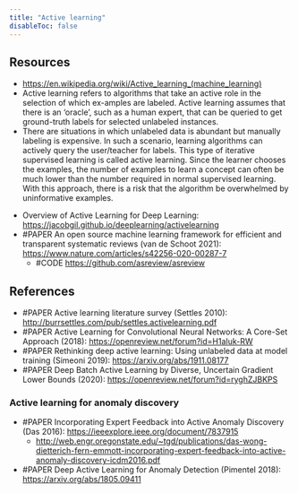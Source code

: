 ```yaml
---
title: "Active learning"
disableToc: false 
---
```


## Resources
* https://en.wikipedia.org/wiki/Active_learning_(machine_learning)
* Active learning refers to algorithms that take an active role in the selection of which ex-amples are labeled. Active learning assumes that there is an ‘oracle’, such as a human expert, that can be queried to get ground-truth labels for selected unlabeled instances. 
* There are situations in which unlabeled data is abundant but manually labeling is expensive. In such a scenario, learning algorithms can actively query the user/teacher for labels. This type of iterative supervised learning is called active learning. Since the learner chooses the examples, the number of examples to learn a concept can often be much lower than the number required in normal supervised learning. With this approach, there is a risk that the algorithm be overwhelmed by uninformative examples.
- Overview of Active Learning for Deep Learning: https://jacobgil.github.io/deeplearning/activelearning
- #PAPER An open source machine learning framework for efficient and transparent systematic reviews (van de Schoot 2021): https://www.nature.com/articles/s42256-020-00287-7
	- #CODE https://github.com/asreview/asreview

## References
- #PAPER Active learning literature survey (Settles 2010): http://burrsettles.com/pub/settles.activelearning.pdf
- #PAPER Active Learning for Convolutional Neural Networks: A Core-Set Approach (2018): https://openreview.net/forum?id=H1aIuk-RW
- #PAPER Rethinking deep active learning: Using unlabeled data at model training (Simeoni 2019): https://arxiv.org/abs/1911.08177
- #PAPER Deep Batch Active Learning by Diverse, Uncertain Gradient Lower Bounds (2020): https://openreview.net/forum?id=ryghZJBKPS 


### Active learning for anomaly discovery
- #PAPER Incorporating Expert Feedback into Active Anomaly Discovery (Das 2016): https://ieeexplore.ieee.org/document/7837915
	- http://web.engr.oregonstate.edu/~tgd/publications/das-wong-dietterich-fern-emmott-incorporating-expert-feedback-into-active-anomaly-discovery-icdm2016.pdf
- #PAPER Deep Active Learning for Anomaly Detection (Pimentel 2018): https://arxiv.org/abs/1805.09411
